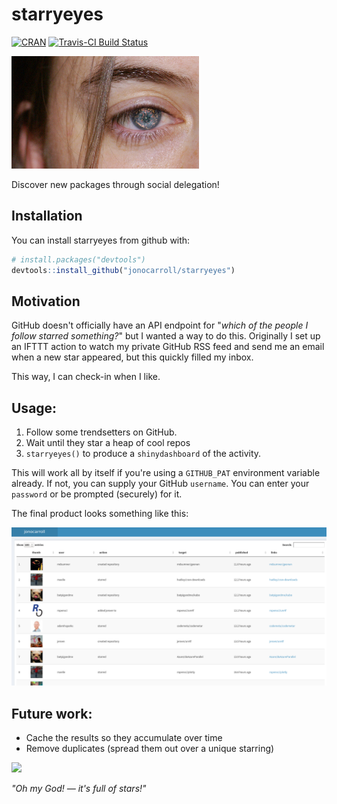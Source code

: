 # starryeyes

[![CRAN](https://www.r-pkg.org/badges/version/starryeyes)]()
[![Travis-CI Build Status](https://travis-ci.org/jonocarroll/starryeyes.svg?branch=master)](https://travis-ci.org/jonocarroll/starryeyes)

![](./man/figures/starsinhereyes_banner.jpg)

Discover new packages through social delegation! 

## Installation

You can install starryeyes from github with:

``` r
# install.packages("devtools")
devtools::install_github("jonocarroll/starryeyes")
```

## Motivation

GitHub doesn't officially have an API endpoint for "_which of the people I follow starred something?_" but I wanted a way to do this. Originally I set up an IFTTT action to watch my private GitHub RSS feed and send me an email when a new star appeared, but this quickly filled my inbox.

This way, I can check-in when I like.


## Usage:

1. Follow some trendsetters on GitHub.
2. Wait until they star a heap of cool repos
3. `starryeyes()` to produce a `shinydashboard` of the activity.

This will work all by itself if you're using a `GITHUB_PAT` environment variable already. If not, you can supply your GitHub `username`. You can enter your `password` or be prompted (securely) for it.

The final product looks something like this:

![](./man/figures/shinydashboard.png)

## Future work:

- Cache the results so they accumulate over time
- Remove duplicates (spread them out over a unique starring)


![](./man/figures/fullofstars.gif)

_"Oh my God! — it's full of stars!"_
